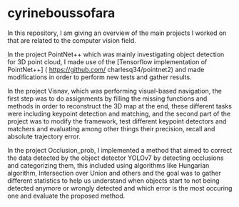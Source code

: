 # cyrineboussofara

<p align="justify"> 

In this repository, I am giving an overview of the main projects I worked on that are related to the computer vision field.

In the project PointNet++ which was mainly investigating object detection for 3D point cloud, I made use of the [Tensorflow implementation of PointNet++] ( https://github.com/
charlesq34/pointnet2) and made modifications in order to perform new tests and gather results.

In the project Visnav, which was performing visual-based navigation, the first step was to do assignments by filling the missing functions and methods in order to reconstruct
the 3D map at the end, these different tasks were including keypoint detection and matching, and the second part of the project was to modify the framework, test different
keypoint detectors and matchers and evaluating among other things their precision, recall and absolute trajectory error.

In the project Occlusion_prob, I implemented a method that aimed to correct the data detected by the object detector YOLOv7 by detecting occlusions and categorizing them,
this included using algorithms like Hungarian algorithm, Intersection over Union and others and the goal was to gather different statistics to help us understand when objects
start to not being detected anymore or wrongly detected and which error is the most occuring one and evaluate the proposed method.

 </p>
